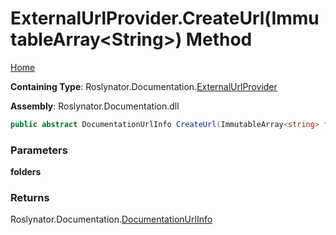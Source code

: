 <a name="_top"></a>

# ExternalUrlProvider\.CreateUrl\(ImmutableArray\<String>\) Method

[Home](../../../../README.md#_top)

**Containing Type**: Roslynator\.Documentation\.[ExternalUrlProvider](../README.md#_top)

**Assembly**: Roslynator\.Documentation\.dll

```csharp
public abstract DocumentationUrlInfo CreateUrl(ImmutableArray<string> folders)
```

### Parameters

**folders**

### Returns

Roslynator\.Documentation\.[DocumentationUrlInfo](../../DocumentationUrlInfo/README.md#_top)

